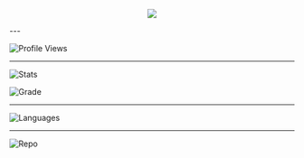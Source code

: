 <!-- Typing + Slow Deleting Effect with Quotes (Fira Code Font, Instant Restart) -->
<p align="center">
  <a href="#">
    <img src="https://readme-typing-svg.demolab.com?font=Fira+Code&weight=450&size=20&duration=5200&pause=0&color=9a80f8&center=true&vCenter=true&width=800&lines=%22Learning%2C+Living%2C+and+Leveling+up.%22&letterSpacing=2&deleteSpeed=150" />
  </a>
</p>
---

![Profile Views](https://komarev.com/ghpvc/?username=byllzz&label=Profile%20views&color=blueviolet&style=flat)

---

![Stats](https://github-readme-stats.vercel.app/api?username=byllzz&show_icons=false&theme=dark&count_private=true)

![Grade](https://github-profile-summary-cards.vercel.app/api/cards/productive-time?username=byllzz&theme=dark)

---

![Languages](https://github-readme-stats.vercel.app/api/top-langs/?username=byllzz&layout=compact&theme=dark)

---

![Repo](https://github-contributor-stats.vercel.app/api?username=byllzz&limit=2&theme=dark&combine_all_yearly_contributions=true)


